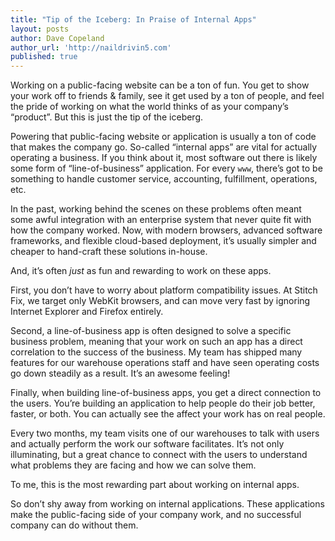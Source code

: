 ```yaml
---
title: "Tip of the Iceberg: In Praise of Internal Apps"
layout: posts
author: Dave Copeland
author_url: 'http://naildrivin5.com'
published: true
---
```


Working on a public-facing website can be a ton of fun.
You get to show your work off to friends & family, see it get used by a ton of people, and feel the pride of working on what the world thinks of as your company’s “product”.
But this is just the tip of the iceberg.

Powering that public-facing website or application is usually a ton of code that makes the company go.
So-called “internal apps” are vital for actually operating a business.
If you think about it, most software out there is likely some form of “line-of-business” application.
For every `www`, there’s got to be something to handle customer service, accounting, fulfillment, operations, etc.

In the past, working behind the scenes on these problems often meant some awful integration with an enterprise system that never quite fit with how the company worked.
Now, with modern browsers, advanced software frameworks, and flexible cloud-based deployment, it’s usually  simpler and cheaper to hand-craft these solutions in-house.

And, it’s often _just_ as fun and rewarding to work on these apps.

First, you don’t have to worry about platform compatibility issues.
At Stitch Fix, we target only WebKit browsers, and can move very fast by ignoring Internet Explorer and Firefox entirely.

Second, a line-of-business app is often designed to solve a specific business problem, meaning that your work on such an app has a direct correlation to the success of the business.
My team has shipped many features for our warehouse operations staff and have seen operating costs go down steadily as a result.
It’s an awesome feeling!

Finally, when building line-of-business apps, you get a direct connection to the users.
You’re building an application to help people do their job better, faster, or both.
You can actually see the affect your work has on real people.

Every two months, my team visits one of our warehouses to talk with users and actually perform the work our software facilitates.
It’s not only illuminating, but a great chance to connect with the users to understand what problems they are facing and how we can solve them.

To me, this is the most rewarding part about working on internal apps.

So don’t shy away from working on internal applications.
These applications make the public-facing side of your company work, and no successful company can do without them.
